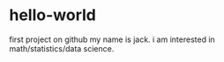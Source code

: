 # hello-world
first project on github
my name is jack.  i am interested in math/statistics/data science. 
